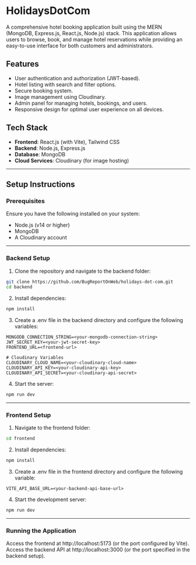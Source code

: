 # HolidaysDotCom

A comprehensive hotel booking application built using the MERN (MongoDB, Express.js, React.js, Node.js) stack. This application allows users to browse, book, and manage hotel reservations while providing an easy-to-use interface for both customers and administrators.  

## Features  

- User authentication and authorization (JWT-based).  
- Hotel listing with search and filter options.  
- Secure booking system.  
- Image management using Cloudinary.  
- Admin panel for managing hotels, bookings, and users.  
- Responsive design for optimal user experience on all devices.  

## Tech Stack  

- **Frontend**: React.js (with Vite), Tailwind CSS  
- **Backend**: Node.js, Express.js  
- **Database**: MongoDB  
- **Cloud Services**: Cloudinary (for image hosting)  

---

## Setup Instructions  

### Prerequisites  

Ensure you have the following installed on your system:  

- Node.js (v14 or higher)  
- MongoDB  
- A Cloudinary account  

---

### Backend Setup  

1. Clone the repository and navigate to the backend folder:  

```bash  
git clone https://github.com/BugReportOnWeb/holidays-dot-com.git
cd backend
```

2. Install dependencies:

```bash  
npm install
```

3. Create a .env file in the backend directory and configure the following variables:

```env
MONGODB_CONNECTION_STRING=<your-mongodb-connection-string>  
JWT_SECRET_KEY=<your-jwt-secret-key>  
FRONTEND_URL=<frontend-url>  

# Cloudinary Variables  
CLOUDINARY_CLOUD_NAME=<your-cloudinary-cloud-name>  
CLOUDINARY_API_KEY=<your-cloudinary-api-key>  
CLOUDINARY_API_SECRET=<your-cloudinary-api-secret>
```

4. Start the server:

```bash
npm run dev
```

---

### Frontend Setup

1. Navigate to the frontend folder:

```bash
cd frontend
```

2. Install dependencies:

```bash
npm install
```
  
3. Create a .env file in the frontend directory and configure the following variable:

```env
VITE_API_BASE_URL=<your-backend-api-base-url>  
```

4. Start the development server:

```bash
npm run dev
```

---

### Running the Application

Access the frontend at http://localhost:5173 (or the port configured by Vite).
Access the backend API at http://localhost:3000 (or the port specified in the backend setup).
